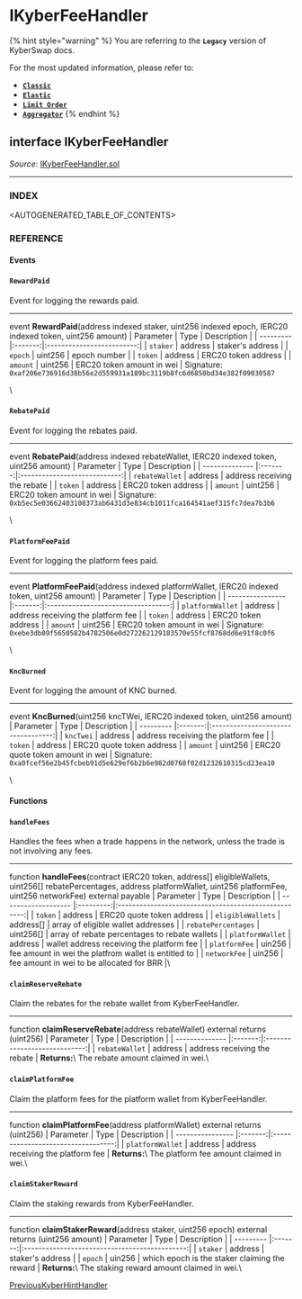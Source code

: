 # IKyberFeeHandler

{% hint style="warning" %}
You are referring to the **`Legacy`** version of KyberSwap docs.

For the most updated information, please refer to:

* [**`Classic`**](../../../../liquidity-solutions/kyberswap-classic/)
* [**`Elastic`**](../../../../liquidity-solutions/kyberswap-elastic/)
* [**`Limit Order`**](../../../../kyberswap-solutions/limit-order/)
* [**`Aggregator`**](../../../../kyberswap-solutions/kyberswap-aggregator/)
{% endhint %}

## interface IKyberFeeHandler

_Source_: [IKyberFeeHandler.sol](https://github.com/KyberNetwork/smart-contracts/blob/master/contracts/sol6/IKyberFeeHandler.sol)

***

### INDEX[​](https://docs.kyberswap.com/Legacy/api-abi/core-smart-contracts/api\_abi-ikyberfeehandler#index) <a href="#index" id="index"></a>

\<AUTOGENERATED\_TABLE\_OF\_CONTENTS>

### REFERENCE[​](https://docs.kyberswap.com/Legacy/api-abi/core-smart-contracts/api\_abi-ikyberfeehandler#reference) <a href="#reference" id="reference"></a>

#### Events[​](https://docs.kyberswap.com/Legacy/api-abi/core-smart-contracts/api\_abi-ikyberfeehandler#events) <a href="#events" id="events"></a>

#### `RewardPaid`[​](https://docs.kyberswap.com/Legacy/api-abi/core-smart-contracts/api\_abi-ikyberfeehandler#rewardpaid) <a href="#rewardpaid" id="rewardpaid"></a>

Event for logging the rewards paid.

***

event **RewardPaid**(address indexed staker, uint256 indexed epoch, IERC20 indexed token, uint256 amount) | Parameter | Type | Description | | --------- |:-------:|:-------------------------:| | `staker` | address | staker's address | | `epoch` | uint256 | epoch number | | `token` | address | ERC20 token address | | `amount` | uint256 | ERC20 token amount in wei | Signature: `0xaf206e736916d38b56e2d559931a189bc3119b8fc6d6850bd34e382f09030587`

\


#### `RebatePaid`[​](https://docs.kyberswap.com/Legacy/api-abi/core-smart-contracts/api\_abi-ikyberfeehandler#rebatepaid) <a href="#rebatepaid" id="rebatepaid"></a>

Event for logging the rebates paid.

***

event **RebatePaid**(address indexed rebateWallet, IERC20 indexed token, uint256 amount) | Parameter | Type | Description | | -------------- |:-------:|:----------------------------:| | `rebateWallet` | address | address receiving the rebate | | `token` | address | ERC20 token address | | `amount` | uint256 | ERC20 token amount in wei | Signature: `0xb5ec5e03662403108373ab6431d3e834cb1011fca164541aef315fc7dea7b3b6`

\


#### `PlatformFeePaid`[​](https://docs.kyberswap.com/Legacy/api-abi/core-smart-contracts/api\_abi-ikyberfeehandler#platformfeepaid) <a href="#platformfeepaid" id="platformfeepaid"></a>

Event for logging the platform fees paid.

***

event **PlatformFeePaid**(address indexed platformWallet, IERC20 indexed token, uint256 amount) | Parameter | Type | Description | | ---------------- |:-------:|:----------------------------------:| | `platformWallet` | address | address receiving the platform fee | | `token` | address | ERC20 token address | | `amount` | uint256 | ERC20 token amount in wei | Signature: `0xebe3db09f5650582b4782506e0d272262129183570e55fcf8768dd6e91f8c0f6`

\


#### `KncBurned`[​](https://docs.kyberswap.com/Legacy/api-abi/core-smart-contracts/api\_abi-ikyberfeehandler#kncburned) <a href="#kncburned" id="kncburned"></a>

Event for logging the amount of KNC burned.

***

event **KncBurned**(uint256 kncTWei, IERC20 indexed token, uint256 amount) | Parameter | Type | Description | | --------- |:-------:|:----------------------------------:| | `kncTwei` | address | address receiving the platform fee | | `token` | address | ERC20 quote token address | | `amount` | uint256 | ERC20 quote token amount in wei | Signature: `0xa0fcef56e2b45fcbeb91d5e629ef6b2b6e982d0768f02d1232610315cd23ea10`

\


#### Functions[​](https://docs.kyberswap.com/Legacy/api-abi/core-smart-contracts/api\_abi-ikyberfeehandler#functions) <a href="#functions" id="functions"></a>

#### `handleFees`[​](https://docs.kyberswap.com/Legacy/api-abi/core-smart-contracts/api\_abi-ikyberfeehandler#handlefees) <a href="#handlefees" id="handlefees"></a>

Handles the fees when a trade happens in the network, unless the trade is not involving any fees.

***

function **handleFees**(contract IERC20 token, address\[] eligibleWallets, uint256\[] rebatePercentages, address platformWallet, uint256 platformFee, uint256 networkFee) external payable | Parameter | Type | Description | | ------------------- |:---------:|:----------------------------------------------------:| | `token` | address | ERC20 quote token address | | `eligibleWallets` | address\[] | array of eligible wallet addresses | | `rebatePercentages` | uint256\[] | array of rebate percentages to rebate wallets | | `platformWallet` | address | wallet address receiving the platform fee | | `platformFee` | uin256 | fee amount in wei the platfrom wallet is entitled to | | `networkFee` | uin256 | fee amount in wei to be allocated for BRR |\


#### `claimReserveRebate`[​](https://docs.kyberswap.com/Legacy/api-abi/core-smart-contracts/api\_abi-ikyberfeehandler#claimreserverebate) <a href="#claimreserverebate" id="claimreserverebate"></a>

Claim the rebates for the rebate wallet from KyberFeeHandler.

***

function **claimReserveRebate**(address rebateWallet) external returns (uint256) | Parameter | Type | Description | | -------------- |:-------:|:----------------------------:| | `rebateWallet` | address | address receiving the rebate | **Returns:**\ The rebate amount claimed in wei.\


#### `claimPlatformFee`[​](https://docs.kyberswap.com/Legacy/api-abi/core-smart-contracts/api\_abi-ikyberfeehandler#claimplatformfee) <a href="#claimplatformfee" id="claimplatformfee"></a>

Claim the platform fees for the platform wallet from KyberFeeHandler.

***

function **claimPlatformFee**(address platformWallet) external returns (uint256) | Parameter | Type | Description | | ---------------- |:-------:|:----------------------------------:| | `platformWallet` | address | address receiving the platform fee | **Returns:**\ The platform fee amount claimed in wei.\


#### `claimStakerReward`[​](https://docs.kyberswap.com/Legacy/api-abi/core-smart-contracts/api\_abi-ikyberfeehandler#claimstakerreward) <a href="#claimstakerreward" id="claimstakerreward"></a>

Claim the staking rewards from KyberFeeHandler.

***

function **claimStakerReward**(address staker, uint256 epoch) external returns (uint256 amount) | Parameter | Type | Description | | --------- |:-------:|:---------------------------------------------:| | `staker` | address | staker's address | | `epoch` | uin256 | which epoch is the staker claiming the reward | **Returns:**\ The staking reward amount claimed in wei.\


[PreviousKyberHintHandler](https://docs.kyberswap.com/Legacy/api-abi/core-smart-contracts/api\_abi-kyberhinthandler)[\
](https://docs.kyberswap.com/Legacy/api-abi/core-smart-contracts/api\_abi-ikyberstaking)
